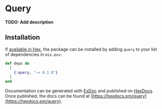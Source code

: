 # Query

**TODO: Add description**

## Installation

If [available in Hex](https://hex.pm/docs/publish), the package can be installed
by adding `query` to your list of dependencies in `mix.exs`:

```elixir
def deps do
  [
    {:query, "~> 0.1.0"}
  ]
end
```

Documentation can be generated with [ExDoc](https://github.com/elixir-lang/ex_doc)
and published on [HexDocs](https://hexdocs.pm). Once published, the docs can
be found at [https://hexdocs.pm/query](https://hexdocs.pm/query).

